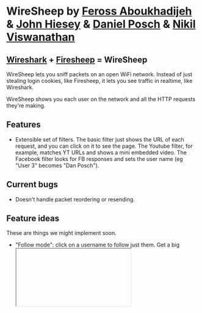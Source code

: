 WireSheep
by [Feross Aboukhadijeh](https://github.com/feross) & [John Hiesey](https://github.com/jhiesey) & [Daniel Posch](https://github.com/dcposch) & [Nikil Viswanathan](https://github.com/nikilster)
=========

[Wireshark](http://www.wireshark.org/) + [Firesheep](http://codebutler.com/firesheep) = WireSheep
---------------------------------

WireSheep lets you sniff packets on an open WiFi network. Instead of just stealing login cookies, like Firesheep, it lets you see traffic in realtime, like Wireshark.

WireSheep shows you each user on the network and all the HTTP requests they're making. 

Features 
--------

* Extensible set of filters. The basic filter just shows the URL of each request, and you can click on it to see the page. The Youtube filter, for example, matches YT URLs and shows a mini embedded video. The Facebook filter looks for FB responses and sets the user name (eg "User 3" becomes "Dan Posch").

Current bugs
------------
* Doesn't handle packet reordering or resending.

Feature ideas
-------------

These are things we might implement soon.

* "Follow mode": click on a username to follow just them. Get a big <iframe> that shows whatever they're currently seeing.
* Firesheep's original functionality: allow filters (eg the FB filter) to scrape session cookies. Provide a list of hijackable sessions.
* Google filter: show each Google query a user enters.
* Hacker News filter: eg replace "User 4" with "dcposch".
* More filters!

Architecture
------------

Currently: C++/QT app, compiled together with a modified Firesheep backend (uses pcap / winpcap). The app creates a QWebFrame (embedded WebKit). The Qt part is just plumbing: it gets sniffed requests from Firesheep, sends them to the JS/HTML frontend as blobs of JSON. 

Future: same JS/HTML frontend. We'll run a local server (eg using Python's SimpleHTTPServer) for the backend. 

Advantages: simpler, removes dependency on Qt, cleaner builds. By separating the backend from the frontend, we could also spy on open networks without physically present--eg one laptop is sniffing packets and running the server, remote laptop connects to the server.

Build instructions
------------------

Go to the 'qt' dir.

> cd qt

On Mac OS X:
    qmake -spec macx-g++
    make clean all
    open fireflock.app

On Linux/Unix:
    qmake
    make clean all
    ./fireflock

On Windows:
    qmake
    nmake clean all
    debug\fireflock.exe
